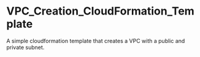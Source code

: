 # VPC_Creation_CloudFormation_Template
A simple cloudformation template that creates a VPC with a public and private subnet.
